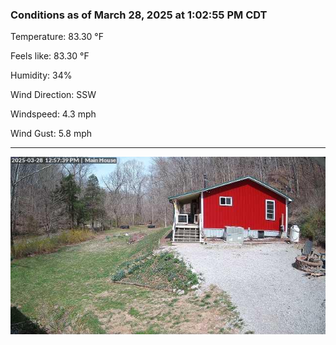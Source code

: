 ### Conditions as of March 28, 2025 at 1:02:55 PM CDT 

Temperature: 83.30 &deg;F

Feels like: 83.30 &deg;F

Humidity: 34%

Wind Direction: SSW

Windspeed: 4.3 mph

Wind Gust: 5.8 mph

---

<img src="./images/latest.jpeg"/>

